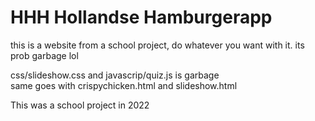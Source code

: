 # HHH Hollandse Hamburgerapp
this is a website from a school project, do whatever you want with it.
its prob garbage lol

css/slideshow.css and javascrip/quiz.js is garbage
<br>
same goes with crispychicken.html and slideshow.html


This was a school project in 2022
